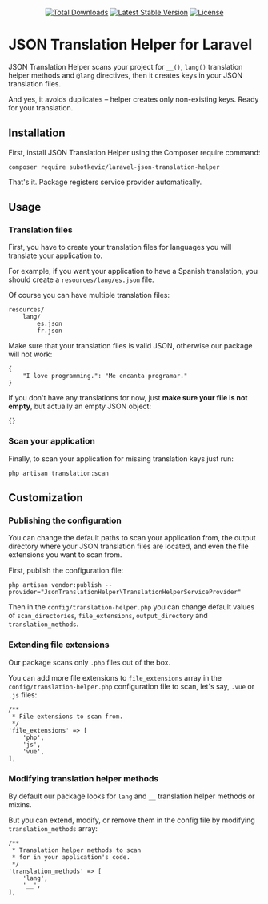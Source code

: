 <p align="center">
<a href="https://packagist.org/packages/subotkevic/laravel-json-translation-helper"><img src="https://poser.pugx.org/subotkevic/laravel-json-translation-helper/d/total.svg" alt="Total Downloads"></a>
<a href="https://packagist.org/packages/subotkevic/laravel-json-translation-helper"><img src="https://poser.pugx.org/subotkevic/laravel-json-translation-helper/v/stable.svg" alt="Latest Stable Version"></a>
<a href="https://packagist.org/packages/subotkevic/laravel-json-translation-helper"><img src="https://poser.pugx.org/subotkevic/laravel-json-translation-helper/license.svg" alt="License"></a>
</p>

# JSON Translation Helper for Laravel
JSON Translation Helper scans your project for `__()`, `lang()` translation helper methods and `@lang` directives, then it creates keys in your JSON translation files. 

And yes, it avoids duplicates – helper creates only non-existing keys. Ready for your translation.

## Installation

First, install JSON Translation Helper using the Composer require command:

```
composer require subotkevic/laravel-json-translation-helper
```

That's it. Package registers service provider automatically.

## Usage

### Translation files

First, you have to create your translation files for languages you will translate your application to. 

For example, if you want your application to have a Spanish translation, you should create a `resources/lang/es.json` file.

Of course you can have multiple translation files:
```
resources/
    lang/
        es.json
        fr.json
```

Make sure that your translation files is valid JSON, otherwise our package will not work:

```
{
    "I love programming.": "Me encanta programar."
}
```

If you don't have any translations for now, just **make sure your file is not empty**, but actually an empty JSON object:
```
{}
```

### Scan your application

Finally, to scan your application for missing translation keys just run:

```
php artisan translation:scan
```


## Customization

### Publishing the configuration

You can change the default paths to scan your application from, the output directory where your JSON translation files are located, and even the file extensions you want to scan from.

First, publish the configuration file:

```
php artisan vendor:publish --provider="JsonTranslationHelper\TranslationHelperServiceProvider"
```

Then in the `config/translation-helper.php` you can change default values of `scan_directories`, `file_extensions`, `output_directory` and `translation_methods`.

### Extending file extensions

Our package scans only `.php` files out of the box.

You can add more file extensions to `file_extensions` array in the `config/translation-helper.php` configuration file to scan, let's say, `.vue` or `.js` files:
```
/**
 * File extensions to scan from.
 */
'file_extensions' => [
    'php',
    'js',
    'vue',
],
```

### Modifying translation helper methods

By default our package looks for `lang` and `__` translation helper methods or mixins.

But you can extend, modify, or remove them in the config file by modifying `translation_methods` array:
```
/**
 * Translation helper methods to scan
 * for in your application's code.
 */
'translation_methods' => [
    'lang',
    '__',
],
```